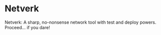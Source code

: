 # Netverk
 Netverk: A sharp, no-nonsense network tool with test and deploy powers. Proceed… if you dare!
